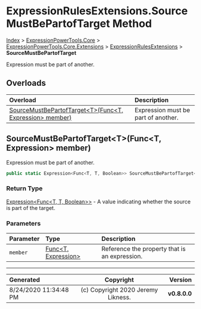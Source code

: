 ﻿# ExpressionRulesExtensions.SourceMustBePartofTarget Method

[Index](../index.md) > [ExpressionPowerTools.Core](ExpressionPowerTools.Core.a.md) > [ExpressionPowerTools.Core.Extensions](ExpressionPowerTools.Core.Extensions.n.md) > [ExpressionRulesExtensions](ExpressionPowerTools.Core.Extensions.ExpressionRulesExtensions.cs.md) > **SourceMustBePartofTarget**

Expression must be part of another.

## Overloads

| Overload | Description |
| :-- | :-- |
| [SourceMustBePartofTarget&lt;T>(Func&lt;T, Expression> member)](#sourcemustbepartoftargettfunct-expression-member) | Expression must be part of another. |
## SourceMustBePartofTarget&lt;T>(Func&lt;T, Expression> member)

Expression must be part of another.

```csharp
public static Expression<Func<T, T, Boolean>> SourceMustBePartofTarget<T>(Func<T, Expression> member)
```

### Return Type

 [Expression&lt;Func&lt;T, T, Boolean>>](https://docs.microsoft.com/dotnet/api/system.linq.expressions.expression-1)  - A value indicating whether the source is part of the target.

### Parameters

| Parameter | Type | Description |
| :-- | :-- | :-- |
| `member` | [Func&lt;T, Expression>](https://docs.microsoft.com/dotnet/api/system.func-2) | Reference the property that is an expression. |



---

| Generated | Copyright | Version |
| :-- | :-: | --: |
| 8/24/2020 11:34:48 PM | (c) Copyright 2020 Jeremy Likness. | **v0.8.0.0** |
